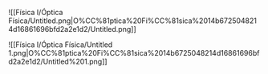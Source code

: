 ![[Física I/Óptica Física/Untitled.png|O%CC%81ptica%20Fi%CC%81sica%2014b6725048214d16861696bfd2a2e1d2/Untitled.png]]

![[Física I/Óptica Física/Untitled 1.png|O%CC%81ptica%20Fi%CC%81sica%2014b6725048214d16861696bfd2a2e1d2/Untitled%201.png]]